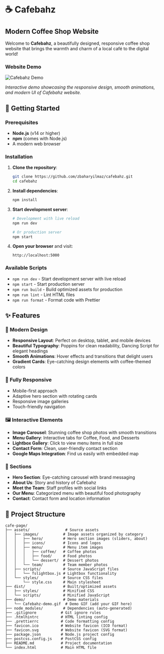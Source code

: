 # ☕ Cafebahz

## Modern Coffee Shop Website

Welcome to **Cafebahz**, a beautifully designed, responsive coffee shop website that brings the warmth and charm of a local café to the digital world!

### Website Demo

![Cafebahz Demo](/assets/demo/cafebahz.png)

_Interactive demo showcasing the responsive design, smooth animations, and modern UI of Cafebahz website._

## 🚀 Getting Started

### Prerequisites

- **Node.js** (v14 or higher)
- **npm** (comes with Node.js)
- A modern web browser

### Installation

1. **Clone the repository**:

   ```bash
   git clone https://github.com/zbaharyilmaz/cafebahz.git
   cd cafebahz
   ```

2. **Install dependencies**:

   ```bash
   npm install
   ```

3. **Start development server**:

   ```bash
   # Development with live reload
   npm run dev

   # Or production server
   npm start
   ```

4. **Open your browser** and visit:
   ```
   http://localhost:5000
   ```

### Available Scripts

- `npm run dev` - Start development server with live reload
- `npm start` - Start production server
- `npm run build` - Build optimized assets for production
- `npm run lint` - Lint HTML files
- `npm run format` - Format code with Prettier

## ✨ Features

### 🎨 **Modern Design**

- **Responsive Layout**: Perfect on desktop, tablet, and mobile devices
- **Beautiful Typography**: Poppins for clean readability, Dancing Script for elegant headings
- **Smooth Animations**: Hover effects and transitions that delight users
- **Gradient Cards**: Eye-catching design elements with coffee-themed colors

### 📱 **Fully Responsive**

- Mobile-first approach
- Adaptive hero section with rotating cards
- Responsive image galleries
- Touch-friendly navigation

### 🖼️ **Interactive Elements**

- **Image Carousel**: Stunning coffee shop photos with smooth transitions
- **Menu Gallery**: Interactive tabs for Coffee, Food, and Desserts
- **Lightbox Gallery**: Click to view menu items in full size
- **Contact Form**: Clean, user-friendly contact section
- **Google Maps Integration**: Find us easily with embedded map

### 🎯 **Sections**

- **Hero Section**: Eye-catching carousel with brand messaging
- **About Us**: Story and history of Cafebahz
- **Meet the Team**: Staff profiles with social links
- **Our Menu**: Categorized menu with beautiful food photography
- **Contact**: Contact form and location information

## 📁 Project Structure

```
cafe-page/
├── assets/                # Source assets
│   ├── images/           # Image assets organized by category
│   │   ├── hero/         # Hero section images (sliders, about)
│   │   ├── icons/        # Icons and logos
│   │   ├── menu/         # Menu item images
│   │   │   ├── coffee/   # Coffee photos
│   │   │   ├── food/     # Food photos
│   │   │   └── dessert/  # Dessert photos
│   │   └── team/         # Team member photos
│   ├── scripts/          # Source JavaScript files
│   │   └── fslightbox.js # Lightbox functionality
│   └── styles/           # Source CSS files
│       └── style.css     # Main stylesheet
├── dist/                 # Built/optimized assets
│   ├── styles/           # Minified CSS
│   └── scripts/          # Minified JavaScript
├── demo/                 # Demo materials
│   └── Cafebahz-demo.gif  # Demo GIF (add your GIF here)
├── node_modules/         # Dependencies (auto-generated)
├── .gitignore           # Git ignore rules
├── .htmlhintrc          # HTML linting config
├── .prettierrc          # Code formatting config
├── favicon.ico          # Website favicon (ICO format)
├── favicon.svg          # Website favicon (SVG format)
├── package.json         # Node.js project config
├── postcss.config.js    # PostCSS config
├── README.md            # Project documentation
└── index.html           # Main HTML file
```
